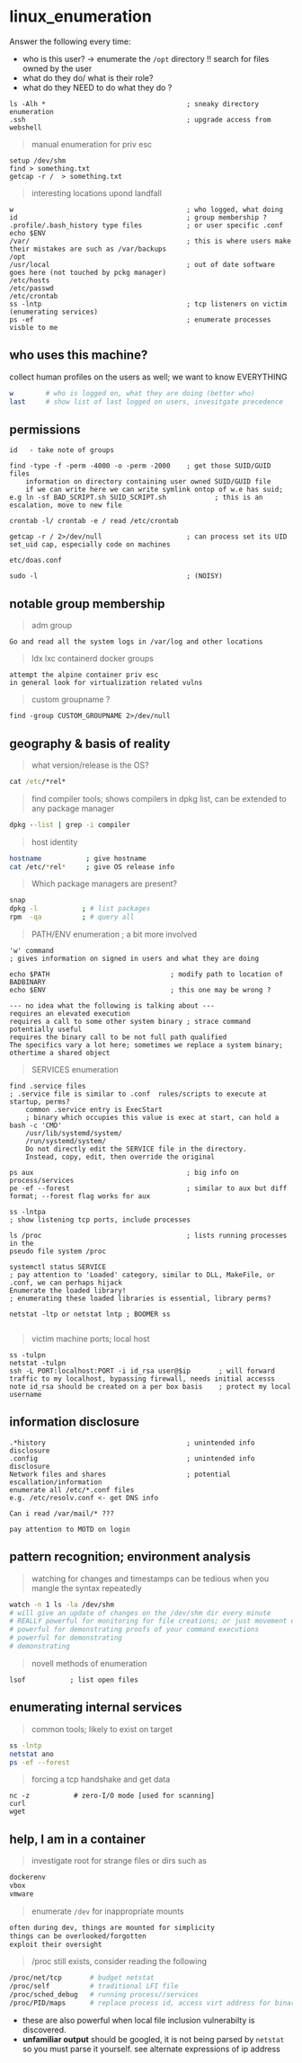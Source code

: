 # linux_enumeration 
Answer the following every time:

- who is this user?  -> enumerate the `/opt` directory !! search for files owned by the user
- what do they do/ what is their role?
- what do they NEED to do what they do ?

```
ls -Alh *             						; sneaky directory enumeration
.ssh										; upgrade access from webshell
```

> manual enumeration for priv esc
```
setup /dev/shm
find > something.txt
getcap -r /  > something.txt
```

> interesting locations upond landfall
```
w                                           ; who logged, what doing
id 											; group membership ?
.profile/.bash_history type files			; or user specific .conf
echo $ENV
/var/										; this is where users make their mistakes are such as /var/backups
/opt
/usr/local 									; out of date software goes here (not touched by pckg manager)
/etc/hosts
/etc/passwd
/etc/crontab
ss -lntp 									; tcp listeners on victim (enumerating services)
ps -ef 										; enumerate processes visble to me
```


## who uses this machine?
collect human profiles on the users as well; we want to know EVERYTHING
```bash
w        # who is logged on, what they are doing (better who)
last     # show list of last logged on users, invesitgate precedence
```


## permissions  
```
id   - take note of groups

find -type -f -perm -4000 -o -perm -2000	; get those SUID/GUID files
	information on directory containing user owned SUID/GUID file 
	if we can write here we can write symlink ontop of w.e has suid; e.g ln -sf BAD_SCRIPT.sh SUID_SCRIPT.sh  			; this is an escalation, move to new file

crontab -l/ crontab -e / read /etc/crontab

getcap -r / 2>/dev/null 					; can process set its UID set_uid cap, especially code on machines

etc/doas.conf 

sudo -l      								; (NOISY)
```

## notable group membership	

> adm group
```
Go and read all the system logs in /var/log and other locations
```

> ldx lxc containerd docker groups
```
attempt the alpine container priv esc
in general look for virtualization related vulns
```

> custom groupname ?
```
find -group CUSTOM_GROUPNAME 2>/dev/null
```




## geography & basis of reality

> what version/release is the OS?
```cmd
cat /etc/*rel*
```

> find compiler tools; shows compilers in dpkg list, can be extended to any package manager
```cmd
dpkg --list | grep -i compiler
```


> host identity
```sh
hostname           ; give hostname
cat /etc/*rel*     ; give OS release info
```

> Which package managers are present?
```sh
snap
dpkg -l           ; # list packages
rpm  -qa          ; # query all
```

> PATH/ENV enumeration						; a bit more involved
```
'w' command 								
; gives information on signed in users and what they are doing

echo $PATH								; modify path to location of BADBINARY
echo $ENV								; this one may be wrong ?

--- no idea what the following is talking about ---
requires an elevated execution
requires a call to some other system binary	; strace command potentially useful
requires the binary call to be not full path qualified
The specifics vary a lot here; sometimes we replace a system binary; othertime a shared object
```

> SERVICES enumeration
```
find .service files							
; .service file is similar to .conf  rules/scripts to execute at startup, perms?
	common .service entry is ExecStart		
	; binary which occupies this value is exec at start, can hold a bash -c 'CMD'
	/usr/lib/systemd/system/
	/run/systemd/system/
	Do not directly edit the SERVICE file in the directory. 
	Instead, copy, edit, then override the original 

ps aux										; big info on  process/services
pe -ef --forest								; similar to aux but diff format; --forest flag works for aux

ss -lntpa 									
; show listening tcp ports, include processes

ls /proc									; lists running processes in the 
pseudo file system /proc

systemctl status SERVICE					
; pay attention to 'Loaded' category, similar to DLL, MakeFile, or .conf, we can perhaps hijack
Enumerate the loaded library!				
; enumerating these loaded libraries is essential, library perms?

netstat -ltp or netstat lntp ; BOOMER ss


```

> victim machine ports; local host
```
ss -tulpn
netstat -tulpn
ssh -L PORT:localhost:PORT -i id_rsa user@$ip 		; will forward traffic to my localhost, bypassing firewall, needs initial accesss
note id_rsa should be created on a per box basis 	; protect my local username
```


## information disclosure
```
.*history									; unintended info disclosure
.config										; unintended info disclosure
Network files and shares					; potential escallation/information
enumerate all /etc/*.conf files
e.g. /etc/resolv.conf <- get DNS info

Can i read /var/mail/* ??? 

pay attention to MOTD on login
```

## pattern recognition; environment analysis
> watching for changes and timestamps can be tedious when you mangle the syntax repeatedly
```sh
watch -n 1 ls -la /dev/shm
# will give an update of changes on the /dev/shm dir every minute
# REALLY powerful for monitoring for file creations; or just movement of crontjobs etc etc
# powerful for demonstrating proofs of your command executions
# powerful for demonstrating
# demonstrating
```


> novell methods of enumeration
```
lsof           ; list open files
```

## enumerating internal services
> common tools; likely to exist on target
```bash
ss -lntp 
netstat ano
ps -ef --forest
```

> forcing a tcp handshake and get data
```
nc -z           # zero-I/O mode [used for scanning]
curl
wget
```


## help, I am in a container

> investigate root for strange files or dirs such as
```bash
dockerenv
vbox
vmware
```


> enumerate `/dev` for inappropriate mounts
```bash
often during dev, things are mounted for simplicity
things can be overlooked/forgotten
exploit their oversight
```


> /proc still exists, consider reading the following
```sh
/proc/net/tcp       # budget netstat
/proc/self          # traditional LFI file
/proc/sched_debug   # running process//services
/proc/PID/maps      # replace process id, access virt address for binary exploit
```

- these are also powerful when local file inclusion vulnerabilty is discovered.
- **unfamiliar output** should be googled, it is not being parsed by `netstat` so you must parse it yourself. see alternate expressions of ip address 



